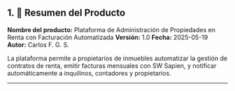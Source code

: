 ## 1. 🧭 Resumen del Producto

**Nombre del producto:** Plataforma de Administración de Propiedades en Renta con Facturación Automatizada
**Versión:** 1.0
**Fecha:** 2025-05-19
**Autor:** Carlos F. G. S.

La plataforma permite a propietarios de inmuebles automatizar la gestión de contratos de renta, emitir facturas mensuales con SW Sapien, y notificar automáticamente a inquilinos, contadores y propietarios.

---